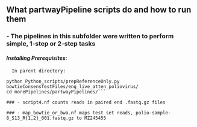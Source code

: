 ## What partwayPipeline scripts do and how to run them
### - The pipelines in this subfolder were written to perform simple, 1-step or 2-step tasks
#### *Installing Prerequisites:*
      In parent directory:
```module load python/3.10.8
python Python_scripts/prepReferenceOnly.py bowtieConsensTestFiles/eng_live_atten_poliovirus/
cd morePipelines/partwayPipelines/```

### - script4.nf counts reads in paired end .fastq.gz files

### - map_bowtie_or_bwa.nf maps test set reads, polio-sample-8_S13_R{1,2}_001.fastq.gz to MZ245455
